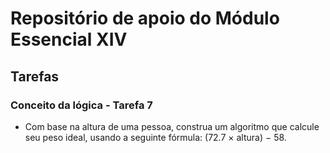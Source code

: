 # Repositório de apoio do Módulo Essencial XIV

## Tarefas

### Conceito da lógica - Tarefa 7

- Com base na altura de uma pessoa, construa um algoritmo que calcule seu peso ideal, usando a seguinte fórmula: (72.7 × altura) − 58.
